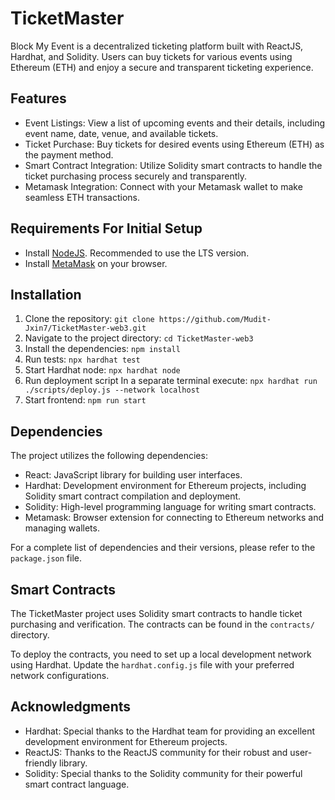 # TicketMaster

Block My Event is a decentralized ticketing platform built with ReactJS, Hardhat, and Solidity. Users can buy tickets for various events using Ethereum (ETH) and enjoy a secure and transparent ticketing experience.


## Features

- Event Listings: View a list of upcoming events and their details, including event name, date, venue, and available tickets.
- Ticket Purchase: Buy tickets for desired events using Ethereum (ETH) as the payment method.
- Smart Contract Integration: Utilize Solidity smart contracts to handle the ticket purchasing process securely and transparently.
- Metamask Integration: Connect with your Metamask wallet to make seamless ETH transactions.

## Requirements For Initial Setup
- Install [NodeJS](https://nodejs.org/en/). Recommended to use the LTS version.
- Install [MetaMask](https://metamask.io/) on your browser.


## Installation

1. Clone the repository: `git clone https://github.com/Mudit-Jxin7/TicketMaster-web3.git`
2. Navigate to the project directory: `cd TicketMaster-web3`
3. Install the dependencies: `npm install`
4. Run tests: `npx hardhat test`
5. Start Hardhat node: `npx hardhat node`
6. Run deployment script In a separate terminal execute: `npx hardhat run ./scripts/deploy.js --network localhost`
7. Start frontend: `npm run start`

## Dependencies

The project utilizes the following dependencies:

- React: JavaScript library for building user interfaces.
- Hardhat: Development environment for Ethereum projects, including Solidity smart contract compilation and deployment.
- Solidity: High-level programming language for writing smart contracts.
- Metamask: Browser extension for connecting to Ethereum networks and managing wallets.

For a complete list of dependencies and their versions, please refer to the `package.json` file.

## Smart Contracts

The TicketMaster project uses Solidity smart contracts to handle ticket purchasing and verification. The contracts can be found in the `contracts/` directory.

To deploy the contracts, you need to set up a local development network using Hardhat. Update the `hardhat.config.js` file with your preferred network configurations.


## Acknowledgments

- Hardhat: Special thanks to the Hardhat team for providing an excellent development environment for Ethereum projects.
- ReactJS: Thanks to the ReactJS community for their robust and user-friendly library.
- Solidity: Special thanks to the Solidity community for their powerful smart contract language.


